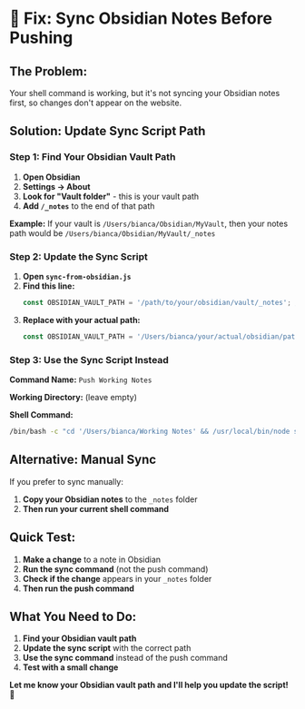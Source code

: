 # 🔄 Fix: Sync Obsidian Notes Before Pushing

## **The Problem:**
Your shell command is working, but it's not syncing your Obsidian notes first, so changes don't appear on the website.

## **Solution: Update Sync Script Path**

### **Step 1: Find Your Obsidian Vault Path**

1. **Open Obsidian**
2. **Settings → About**
3. **Look for "Vault folder"** - this is your vault path
4. **Add `/_notes`** to the end of that path

**Example:** If your vault is `/Users/bianca/Obsidian/MyVault`, then your notes path would be `/Users/bianca/Obsidian/MyVault/_notes`

### **Step 2: Update the Sync Script**

1. **Open `sync-from-obsidian.js`**
2. **Find this line:**
   ```javascript
   const OBSIDIAN_VAULT_PATH = '/path/to/your/obsidian/vault/_notes'; // UPDATE THIS
   ```
3. **Replace with your actual path:**
   ```javascript
   const OBSIDIAN_VAULT_PATH = '/Users/bianca/your/actual/obsidian/path/_notes';
   ```

### **Step 3: Use the Sync Script Instead**

**Command Name:** `Push Working Notes`

**Working Directory:** (leave empty)

**Shell Command:**
```bash
/bin/bash -c "cd '/Users/bianca/Working Notes' && /usr/local/bin/node sync-from-obsidian.js"
```

## **Alternative: Manual Sync**

If you prefer to sync manually:

1. **Copy your Obsidian notes** to the `_notes` folder
2. **Then run your current shell command**

## **Quick Test:**

1. **Make a change** to a note in Obsidian
2. **Run the sync command** (not the push command)
3. **Check if the change** appears in your `_notes` folder
4. **Then run the push command**

## **What You Need to Do:**

1. **Find your Obsidian vault path**
2. **Update the sync script** with the correct path
3. **Use the sync command** instead of the push command
4. **Test with a small change**

**Let me know your Obsidian vault path and I'll help you update the script!** 🔧
